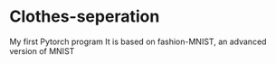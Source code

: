 # Clothes-seperation
My first Pytorch program
It is based on fashion-MNIST, an advanced version of MNIST
